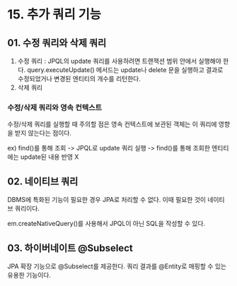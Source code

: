 # 15. 추가 쿼리 기능
## 01. 수정 쿼리와 삭제 쿼리
1. 수정 쿼리 : JPQL의 update 쿼리를 사용하려면 트랜잭션 범위 안에서 실행해야 한다. query.executeUpdate() 메서드는 update나 delete 문을 실행하고 결과로 수정되었거나 변경된 엔티티의 개수를 리턴한다.
2. 삭제 쿼리

### 수정/삭제 쿼리와 영속 컨텍스트
수정/삭제 쿼리를 실행할 때 주의할 점은 영속 컨텍스트에 보관된 객체는 이 쿼리에 영향을 받지 않는다는 점이다.

ex) find()를 통해 조회 -> JPQL로 update 쿼리 실행 -> find()를 통해 조회한 엔티티에는 update된 내용 반영 X

## 02. 네이티브 쿼리
DBMS에 특화된 기능이 필요한 경우 JPA로 처리할 수 없다. 이때 필요한 것이 네이티브 쿼리이다.

em.createNativeQuery()를 사용해서 JPQL이 아닌 SQL을 작성할 수 있다.

## 03. 하이버네이트 @Subselect
JPA 확장 기능으로 @Subselect를 제공한다. 쿼리 결과를 @Entity로 매핑할 수 있는 유용한 기능이다.